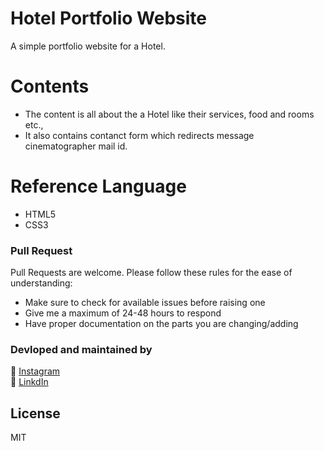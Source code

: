 # Hotel Portfolio Website

A simple portfolio website for a Hotel.
# Contents

  - The content is all about the a Hotel like their services, food and rooms etc.,
  - It also contains contanct form which redirects message cinematographer mail id.
  
# Reference Language

  - HTML5
  - CSS3
  
### Pull Request
Pull Requests are welcome. Please follow these rules for the ease of understanding:

- Make sure to check for available issues before raising one
- Give me a maximum of 24-48 hours to respond
- Have proper documentation on the parts you are changing/adding

### Devloped and maintained by

📸 [Instagram](https://www.instagram.com/lucifer_the_king/?hl=en) <br /> 
🧳 [LinkdIn](https://www.linkedin.com/in/nihal-ahamed-m-s-7b6808190/)

License
----
MIT
